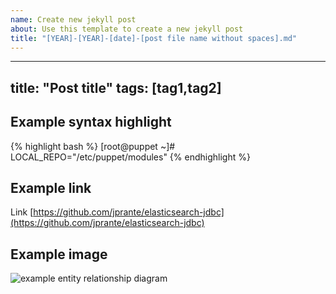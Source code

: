 ```yaml
---
name: Create new jekyll post
about: Use this template to create a new jekyll post
title: "[YEAR]-[YEAR]-[date]-[post file name without spaces].md"
---
```

---
title:  "Post title"
tags: [tag1,tag2]
---

## Example syntax highlight

{% highlight bash %}
[root@puppet ~]# LOCAL_REPO="/etc/puppet/modules"
{% endhighlight %}

## Example link

Link [https://github.com/jprante/elasticsearch-jdbc](https://github.com/jprante/elasticsearch-jdbc)

## Example image

![example entity relationship diagram ](/assets/2016-01-06-import_mysql_data_in_elasticsearch_server_img1.png)
